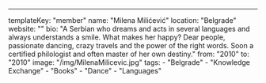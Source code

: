 ---
  templateKey: "member"
  name: "Milena Milićević"
  location: "Belgrade"
  website: ""
  bio: "A Serbian who dreams and acts in several languages and always understands a smile. What makes her happy? Dear people, passionate dancing, crazy travels and the power of the right words. Soon a certified philologist and often master of her own destiny."
  from: "2010"
  to: "2010"
  image: "/img/MilenaMilicevic.jpg"
  tags: 
    - "Belgrade"
    - "Knowledge Exchange"
    - "Books"
    - "Dance"
    - "Languages"
